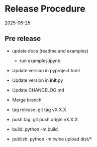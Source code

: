 # Release Procedure

2025-06-25

## Pre release
- update docs (readme and examples)
    - run examples.ipynb

- Update version in pyproject.toml
- Update version in __init__.py
- Update CHANGELOG.md
- Merge branch
- tag release: git tag vX.X.X
- push tag: git push origin vX.X.X
- build: python -m build      
- publish: python -m twine upload dist/* 